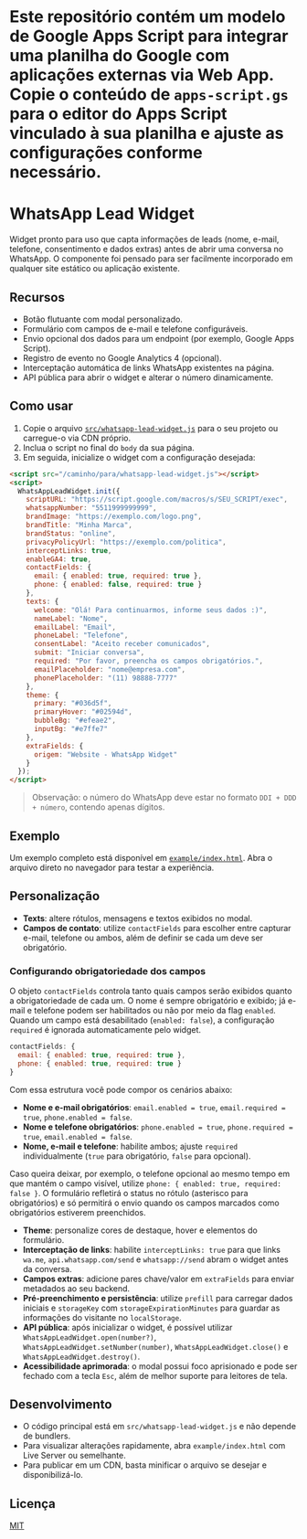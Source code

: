 Este repositório contém um modelo de Google Apps Script para integrar uma planilha do Google com aplicações externas via Web App. Copie o conteúdo de `apps-script.gs` para o editor do Apps Script vinculado à sua planilha e ajuste as configurações conforme necessário.
=======
# WhatsApp Lead Widget

Widget pronto para uso que capta informações de leads (nome, e-mail, telefone, consentimento e dados extras) antes de abrir uma conversa no WhatsApp. O componente foi pensado para ser facilmente incorporado em qualquer site estático ou aplicação existente.

## Recursos

- Botão flutuante com modal personalizado.
- Formulário com campos de e-mail e telefone configuráveis.
- Envio opcional dos dados para um endpoint (por exemplo, Google Apps Script).
- Registro de evento no Google Analytics 4 (opcional).
- Interceptação automática de links WhatsApp existentes na página.
- API pública para abrir o widget e alterar o número dinamicamente.

## Como usar

1. Copie o arquivo [`src/whatsapp-lead-widget.js`](src/whatsapp-lead-widget.js) para o seu projeto ou carregue-o via CDN próprio.
2. Inclua o script no final do `body` da sua página.
3. Em seguida, inicialize o widget com a configuração desejada:

```html
<script src="/caminho/para/whatsapp-lead-widget.js"></script>
<script>
  WhatsAppLeadWidget.init({
    scriptURL: "https://script.google.com/macros/s/SEU_SCRIPT/exec",
    whatsappNumber: "5511999999999",
    brandImage: "https://exemplo.com/logo.png",
    brandTitle: "Minha Marca",
    brandStatus: "online",
    privacyPolicyUrl: "https://exemplo.com/politica",
    interceptLinks: true,
    enableGA4: true,
    contactFields: {
      email: { enabled: true, required: true },
      phone: { enabled: false, required: true }
    },
    texts: {
      welcome: "Olá! Para continuarmos, informe seus dados :)",
      nameLabel: "Nome",
      emailLabel: "Email",
      phoneLabel: "Telefone",
      consentLabel: "Aceito receber comunicados",
      submit: "Iniciar conversa",
      required: "Por favor, preencha os campos obrigatórios.",
      emailPlaceholder: "nome@empresa.com",
      phonePlaceholder: "(11) 98888-7777"
    },
    theme: {
      primary: "#036d5f",
      primaryHover: "#02594d",
      bubbleBg: "#efeae2",
      inputBg: "#e7ffe7"
    },
    extraFields: {
      origem: "Website - WhatsApp Widget"
    }
  });
</script>
```

> Observação: o número do WhatsApp deve estar no formato `DDI + DDD + número`, contendo apenas dígitos.

## Exemplo

Um exemplo completo está disponível em [`example/index.html`](example/index.html). Abra o arquivo direto no navegador para testar a experiência.

## Personalização

- **Texts**: altere rótulos, mensagens e textos exibidos no modal.
- **Campos de contato**: utilize `contactFields` para escolher entre capturar e-mail, telefone ou ambos, além de definir se cada um deve ser obrigatório.

### Configurando obrigatoriedade dos campos

O objeto `contactFields` controla tanto quais campos serão exibidos quanto a obrigatoriedade de cada um. O nome é sempre obrigatório e exibido; já e-mail e telefone podem ser habilitados ou não por meio da flag `enabled`. Quando um campo está desabilitado (`enabled: false`), a configuração `required` é ignorada automaticamente pelo widget.

```js
contactFields: {
  email: { enabled: true, required: true },
  phone: { enabled: true, required: true }
}
```

Com essa estrutura você pode compor os cenários abaixo:

- **Nome e e-mail obrigatórios**: `email.enabled = true`, `email.required = true`, `phone.enabled = false`.
- **Nome e telefone obrigatórios**: `phone.enabled = true`, `phone.required = true`, `email.enabled = false`.
- **Nome, e-mail e telefone**: habilite ambos; ajuste `required` individualmente (`true` para obrigatório, `false` para opcional).

Caso queira deixar, por exemplo, o telefone opcional ao mesmo tempo em que mantém o campo visível, utilize `phone: { enabled: true, required: false }`. O formulário refletirá o status no rótulo (asterisco para obrigatórios) e só permitirá o envio quando os campos marcados como obrigatórios estiverem preenchidos.
- **Theme**: personalize cores de destaque, hover e elementos do formulário.
- **Interceptação de links**: habilite `interceptLinks: true` para que links `wa.me`, `api.whatsapp.com/send` e `whatsapp://send` abram o widget antes da conversa.
- **Campos extras**: adicione pares chave/valor em `extraFields` para enviar metadados ao seu backend.
- **Pré-preenchimento e persistência**: utilize `prefill` para carregar dados iniciais e `storageKey` com `storageExpirationMinutes`
  para guardar as informações do visitante no `localStorage`.
- **API pública**: após inicializar o widget, é possível utilizar `WhatsAppLeadWidget.open(number?)`, `WhatsAppLeadWidget.setNumber(number)`, `WhatsAppLeadWidget.close()` e `WhatsAppLeadWidget.destroy()`.
- **Acessibilidade aprimorada**: o modal possui foco aprisionado e pode ser fechado com a tecla `Esc`, além de melhor suporte para leitores de tela.

## Desenvolvimento

- O código principal está em `src/whatsapp-lead-widget.js` e não depende de bundlers.
- Para visualizar alterações rapidamente, abra `example/index.html` com Live Server ou semelhante.
- Para publicar em um CDN, basta minificar o arquivo se desejar e disponibilizá-lo.

## Licença

[MIT](LICENSE)
